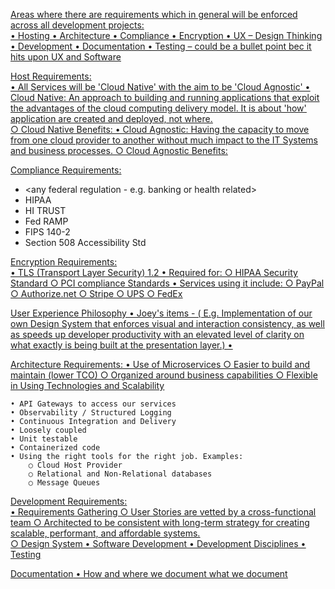 



<ins>Areas where there are requirements which in general will be enforced across all development projects:<ins>  
	• Hosting
	• Architecture
	• Compliance
	• Encryption 
	• UX – Design Thinking 
	• Development 
	• Documentation 
	• Testing – could be a bullet point bec it hits upon UX and Software 
	

<ins>Host Requirements:<ins>  
	• All Services will be 'Cloud Native' with the aim to be 'Cloud Agnostic'
	• Cloud Native:   An approach to building and running applications that exploit the advantages of the cloud computing delivery model.  It is about 'how' application are created and deployed, not where.  
		○ Cloud Native Benefits:
	• Cloud Agnostic:  Having the capacity to move from one cloud provider to another without much impact to the IT Systems and business processes.
		○ Cloud Agnostic Benefits:  

		
		

<ins>Compliance Requirements:<ins>
* <any federal regulation - e.g. banking or health related>
* HIPAA 
* HI TRUST
* Fed RAMP 
* FIPS 140-2
* Section 508  Accessibility Std
	
 




<ins>Encryption Requirements:<ins>  
	• TLS (Transport Layer Security) 1.2
	• Required for:
		○ HIPAA Security Standard 
		○ PCI compliance Standards
	• Services using it include:
		○ PayPal
		○ Authorize.net
		○ Stripe
		○ UPS
		○ FedEx


<ins>User Experience Philosophy<ins>
	• Joey's items -  ( E.g. Implementation of our own Design System that enforces visual and interaction consistency, as well as speeds up developer productivity with an elevated level of clarity on what exactly is being built at the presentation layer.)
	•  


<ins>Architecture Requirements:<ins>
	• Use of Microservices 
		○ Easier to build and maintain (lower TCO)
		○ Organized around business capabilities
		○ Flexible in Using Technologies and Scalability
		
	• API Gateways to access our services
	• Observability / Structured Logging 
	• Continuous Integration and Delivery  
	• Loosely coupled 
	• Unit testable
	• Containerized code  
	• Using the right tools for the right job. Examples:
		○ Cloud Host Provider
		○ Relational and Non-Relational databases
		○ Message Queues 
		
		
		
		
		


<ins>Development Requirements:<ins>  
	• Requirements Gathering
		○ User Stories are vetted by a cross-functional team
		○ Architected to be consistent with long-term strategy for creating scalable, performant, and affordable systems.  
		○ Design System
	• Software Development 
	• Development Disciplines
	• Testing  


<ins>Documentation<ins> 
	• How and where we document what we document
